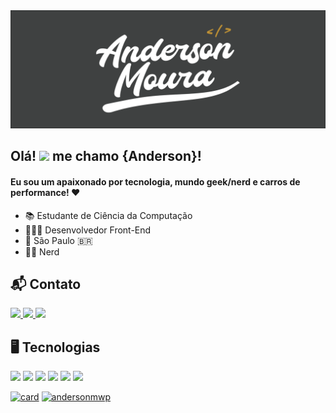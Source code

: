 <img src="https://github.com/andersonmwp/andersonmwp/blob/main/capa1.png"  />


## Olá! <img src="https://media.giphy.com/media/ggRRQe8moeCp0hNb6z/giphy.gif" width="29px"> me chamo <strong>{Anderson}!</strong>

#### Eu sou um apaixonado por tecnologia, mundo geek/nerd e carros de performance! ❤️

- 📚 Estudante de Ciência da Computação
- 👨🏻‍💻 Desenvolvedor Front-End
- 📍 São Paulo :brazil:
- 🖖🏻 Nerd

## 📬 Contato

 <a href="https://www.linkedin.com/in/andersonmwp/">
  <img src="https://img.shields.io/badge/LinkedIn-3F4141?style=for-the-badge&logo=linkedin&logoColor=white&link=https://www.linkedin.com/in/andersonmwp/">
 </a>
  
<a href="mailto:andersonmwp@gmail.com">
 <img src="https://img.shields.io/badge/Gmail-3F4141?style=for-the-badge&logo=gmail&logoColor=white&link=mailto:andersonmwp@gmail.com">
</a>

<a href="https://www.instagram.com/andersonmwp/">
 <img src="https://img.shields.io/badge/Instagram-3F4141?style=for-the-badge&logo=instagram&logoColor=white&link=https://www.instagram.com/andersonmwp/">
</a>

## 🖥️ Tecnologias

<p>
 <img src="https://img.shields.io/badge/HTML-3F4141?style=for-the-badge&logo=html5&logoColor=white" />
 <img src="https://img.shields.io/badge/CSS-3F4141?&style=for-the-badge&logo=css3&logoColor=white" />
 <img src="https://img.shields.io/badge/JavaScript-3F4141?style=for-the-badge&logo=javascript&logoColor=white" />
 <img src="https://img.shields.io/badge/Bootstrap-3F4141?style=for-the-badge&logo=bootstrap&logoColor=white" />
 <img src="https://img.shields.io/badge/Git-3F4141?style=for-the-badge&logo=git&logoColor=white" />
 <img src="https://img.shields.io/badge/Github-3F4141?style=for-the-badge&logo=github&logoColor=white" />
</p>

[![card](https://github-readme-stats.vercel.app/api?username=andersonmwp&theme=dark)](https://github.com/andersonmwp/)
[![andersonmwp](https://github-readme-stats.vercel.app/api/top-langs/?username=andersonmwp&layout=compact&theme=dark)](https://github.com/andersonmwp/)
